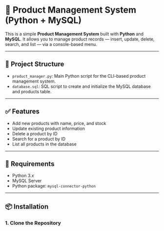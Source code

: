 # 🛒 Product Management System (Python + MySQL)

This is a simple **Product Management System** built with **Python** and **MySQL**. It allows you to manage product records — insert, update, delete, search, and list — via a console-based menu.

---

## 📂 Project Structure

- `product_manager.py`: Main Python script for the CLI-based product management system.
- `database.sql`: SQL script to create and initialize the MySQL database and products table.

---

## ✅ Features

- Add new products with name, price, and stock
- Update existing product information
- Delete a product by ID
- Search for a product by ID
- List all products in the database

---

## 💾 Requirements

- Python 3.x
- MySQL Server
- Python package: `mysql-connector-python`

---

## 📦 Installation

### 1. Clone the Repository